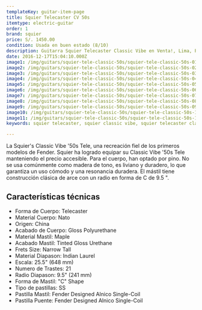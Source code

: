 ```yaml
---
templateKey: guitar-item-page
title: Squier Telecaster CV 50s
itemtype: electric-guitar
order: 1
brand: squier
price: S/. 1450.00
condition: Usada en buen estado (8/10)
description: Guitarra Squier Telecaster Classic Vibe en Venta!, Lima, Peru
date: 2016-12-17T15:04:10.000Z
image1: /img/guitars/squier-tele-classic-50s/squier-tele-classic-50s-01.jpeg
image2: /img/guitars/squier-tele-classic-50s/squier-tele-classic-50s-02.JPG
image3: /img/guitars/squier-tele-classic-50s/squier-tele-classic-50s-03.JPG
image4: /img/guitars/squier-tele-classic-50s/squier-tele-classic-50s-04.JPG
image5: /img/guitars/squier-tele-classic-50s/squier-tele-classic-50s-05.JPG
image6: /img/guitars/squier-tele-classic-50s/squier-tele-classic-50s-06.JPG
image7: /img/guitars/squier-tele-classic-50s/squier-tele-classic-50s-07.JPG
image8: /img/guitars/squier-tele-classic-50s/squier-tele-classic-50s-08.jpg
image9: /img/guitars/squier-tele-classic-50s/squier-tele-classic-50s-09.jpg
image10: /img/guitars/squier-tele-classic-50s/squier-tele-classic-50s-10.JPG
image11: /img/guitars/squier-tele-classic-50s/squier-tele-classic-50s-11.jpg
keywords: squier telecaster, squier classic vibe, squier telecaster classic vibe

---
```

La Squier's Classic Vibe '50s Tele, una recreación fiel de los primeros modelos de Fender. Squier ha logrado equipar su Classic Vibe '50s Tele manteniendo el precio accesible. Para el cuerpo, han optado por pino. No se usa comúnmente como madera de tono, es liviano y duradero, lo que garantiza un uso cómodo y una resonancia duradera. El mástil tiene construcción clásica de arce con un radio en forma de C de 9.5 ".

## Características técnicas

* Forma de Cuerpo: Telecaster
* Material Cuerpo: Nato
* Origen:	China
* Acabado de Cuerpo:	Gloss Polyurethane
* Material Mastil: Maple
* Acabado Mastil: Tinted Gloss Urethane
* Frets Size: Narrow Tall
* Material Diapason: Indian Laurel
* Escala: 25.5" (648 mm)
* Numero de Trastes:	21
* Radio Diapason: 9.5" (241 mm)
* Forma de Mastil: "C" Shape
* Tipo de pastillas: SS
* Pastilla Mastil: Fender Designed Alnico Single-Coil
* Pastilla Puente: Fender Designed Alnico Single-Coil